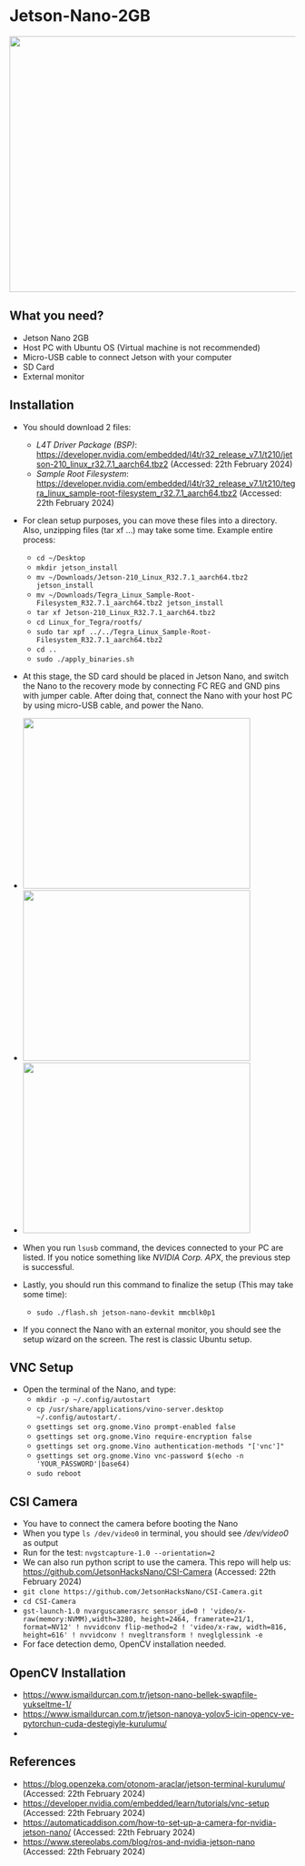 # Jetson-Nano-2GB
<img src="https://github.com/MAli7319/Jetson-Nano-2GB/blob/main/j1.jpg" width="600" height="450">

## What you need?
* Jetson Nano 2GB
* Host PC with Ubuntu OS (Virtual machine is not recommended)
* Micro-USB cable to connect Jetson with your computer
* SD Card
* External monitor

## Installation
* You should download 2 files:
  * *L4T Driver Package (BSP)*: https://developer.nvidia.com/embedded/l4t/r32_release_v7.1/t210/jetson-210_linux_r32.7.1_aarch64.tbz2 (Accessed: 22th February 2024)
  * *Sample Root Filesystem*: https://developer.nvidia.com/embedded/l4t/r32_release_v7.1/t210/tegra_linux_sample-root-filesystem_r32.7.1_aarch64.tbz2 (Accessed: 22th February 2024)
   
* For clean setup purposes, you can move these files into a directory. Also, unzipping files (tar xf ...) may take some time. Example entire process:
  * `cd ~/Desktop`
  * `mkdir jetson_install`
  * `mv ~/Downloads/Jetson-210_Linux_R32.7.1_aarch64.tbz2 jetson_install` 
  * `mv ~/Downloads/Tegra_Linux_Sample-Root-Filesystem_R32.7.1_aarch64.tbz2 jetson_install` 
  * `tar xf Jetson-210_Linux_R32.7.1_aarch64.tbz2`
  * `cd Linux_for_Tegra/rootfs/`
  * `sudo tar xpf ../../Tegra_Linux_Sample-Root-Filesystem_R32.7.1_aarch64.tbz2`
  * `cd ..`
  * `sudo ./apply_binaries.sh`

 * At this stage, the SD card should be placed in Jetson Nano, and switch the Nano to the recovery mode by connecting FC REG and GND pins with jumper cable. After doing that, connect the Nano with your host PC by using micro-USB cable, and power the Nano.
 * <img src="https://github.com/MAli7319/Jetson-Nano-2GB/blob/main/j2.jpg" width="400" height="300">
 * <img src="https://github.com/MAli7319/Jetson-Nano-2GB/blob/main/j3.jpg" width="400" height="300">
 * <img src="https://github.com/MAli7319/Jetson-Nano-2GB/blob/main/j4.jpg" width="400" height="300">

 * When you run `lsusb` command, the devices connected to your PC are listed. If you notice something like *NVIDIA Corp. APX*, the previous step is successful.
 * Lastly, you should run this command to finalize the setup (This may take some time):
   * `sudo ./flash.sh jetson-nano-devkit mmcblk0p1`
 * If you connect the Nano with an external monitor, you should see the setup wizard on the screen. The rest is classic Ubuntu setup.

## VNC Setup
* Open the terminal of the Nano, and type:
  * `mkdir -p ~/.config/autostart`
  * `cp /usr/share/applications/vino-server.desktop ~/.config/autostart/.`
  * `gsettings set org.gnome.Vino prompt-enabled false`
  * `gsettings set org.gnome.Vino require-encryption false`
  * `gsettings set org.gnome.Vino authentication-methods "['vnc']"`
  * `gsettings set org.gnome.Vino vnc-password $(echo -n 'YOUR_PASSWORD'|base64)`
  * `sudo reboot`

## CSI Camera
* You have to connect the camera before booting the Nano
* When you type `ls /dev/video0` in terminal, you should see */dev/video0* as output
* Run for the test: `nvgstcapture-1.0 --orientation=2`
* We can also run python script to use the camera. This repo will help us: https://github.com/JetsonHacksNano/CSI-Camera (Accessed: 22th February 2024)
* `git clone https://github.com/JetsonHacksNano/CSI-Camera.git`
* `cd CSI-Camera`
* `gst-launch-1.0 nvarguscamerasrc sensor_id=0 ! 'video/x-raw(memory:NVMM),width=3280, height=2464, framerate=21/1, format=NV12' ! nvvidconv flip-method=2 ! 'video/x-raw, width=816, height=616' ! nvvidconv ! nvegltransform ! nveglglessink -e`
* For face detection demo, OpenCV installation needed.

## OpenCV Installation
* https://www.ismaildurcan.com.tr/jetson-nano-bellek-swapfile-yukseltme-1/
* https://www.ismaildurcan.com.tr/jetson-nanoya-yolov5-icin-opencv-ve-pytorchun-cuda-destegiyle-kurulumu/
* 


## References
* https://blog.openzeka.com/otonom-araclar/jetson-terminal-kurulumu/ (Accessed: 22th February 2024)
* https://developer.nvidia.com/embedded/learn/tutorials/vnc-setup (Accessed: 22th February 2024)
* https://automaticaddison.com/how-to-set-up-a-camera-for-nvidia-jetson-nano/ (Accessed: 22th February 2024)
* https://www.stereolabs.com/blog/ros-and-nvidia-jetson-nano (Accessed: 22th February 2024)
